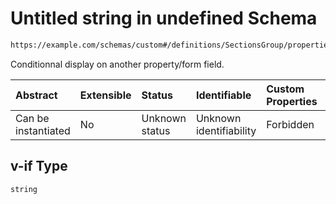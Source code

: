 # Untitled string in undefined Schema

```txt
https://example.com/schemas/custom#/definitions/SectionsGroup/properties/v-if
```

Conditionnal display on another property/form field.

| Abstract            | Extensible | Status         | Identifiable            | Custom Properties | Additional Properties | Access Restrictions | Defined In                                                                   |
| :------------------ | :--------- | :------------- | :---------------------- | :---------------- | :-------------------- | :------------------ | :--------------------------------------------------------------------------- |
| Can be instantiated | No         | Unknown status | Unknown identifiability | Forbidden         | Allowed               | none                | [FRW.form.schema.json\*](../out/FRW.form.schema.json "open original schema") |

## v-if Type

`string`
